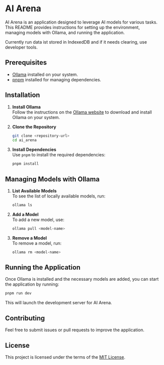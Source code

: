 # AI Arena

AI Arena is an application designed to leverage AI models for various tasks. This README provides instructions for setting up the environment, managing models with Ollama, and running the application.

Currently run data ist stored in IndexedDB and if it needs clearing, use developer tools.

## Prerequisites

- [Ollama](https://ollama.com/) installed on your system.
- [pnpm](https://pnpm.io/) installed for managing dependencies.

## Installation

1. **Install Ollama**  
   Follow the instructions on the [Ollama website](https://ollama.com/) to download and install Ollama on your system.

2. **Clone the Repository**

   ```bash
   git clone <repository-url>
   cd ai_arena
   ```

3. **Install Dependencies**  
   Use `pnpm` to install the required dependencies:
   ```bash
   pnpm install
   ```

## Managing Models with Ollama

1. **List Available Models**  
   To see the list of locally available models, run:

   ```bash
   ollama ls
   ```

2. **Add a Model**  
   To add a new model, use:

   ```bash
   ollama pull <model-name>
   ```

3. **Remove a Model**  
   To remove a model, run:
   ```bash
   ollama rm <model-name>
   ```

## Running the Application

Once Ollama is installed and the necessary models are added, you can start the application by running:

```bash
pnpm run dev
```

This will launch the development server for AI Arena.

## Contributing

Feel free to submit issues or pull requests to improve the application.

## License

This project is licensed under the terms of the [MIT License](./LICENSE).
